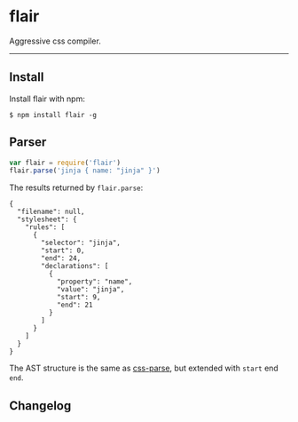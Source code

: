 # flair

Aggressive css compiler.

---

## Install

Install flair with npm:

    $ npm install flair -g


## Parser

```js
var flair = require('flair')
flair.parse('jinja { name: "jinja" }')
```

The results returned by `flair.parse`:

```
{
  "filename": null,
  "stylesheet": {
    "rules": [
      {
        "selector": "jinja",
        "start": 0,
        "end": 24,
        "declarations": [
          {
            "property": "name",
            "value": "jinja",
            "start": 9,
            "end": 21
          }
        ]
      }
    ]
  }
}
```

The AST structure is the same as [css-parse](https://github.com/visionmedia/css-parse), but extended with `start` end `end`.


## Changelog
